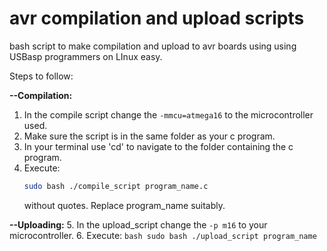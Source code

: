 # avr compilation and upload scripts
bash script to make compilation and upload to avr boards using using USBasp programmers on LInux easy.

Steps to follow:
 
 **--Compilation:**
1. In the compile script change the ```-mmcu=atmega16``` to the microcontroller used.
2. Make sure the script is in the same folder as your c program.
3. In your terminal use 'cd' to navigate to the folder containing the c program.
4. Execute:
    ``` bash 
    sudo bash ./compile_script program_name.c
     ``` 
    without quotes. Replace program_name suitably.
    
    
 
 **--Uploading:** 
5. In the upload_script change the ```-p m16``` to your microcontroller.
6. Execute:
    ```bash
    sudo bash ./upload_script program_name
    ```
